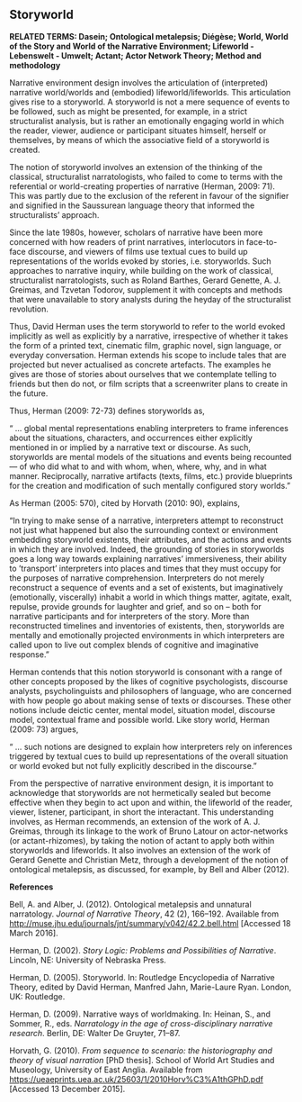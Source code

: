 ## Storyworld

**RELATED TERMS: Dasein; Ontological metalepsis; Diégèse; World, World of the Story and World of the Narrative Environment; Lifeworld - Lebenswelt - Umwelt; Actant; Actor Network Theory; Method and methodology**

Narrative environment design involves the articulation of (interpreted) narrative world/worlds and (embodied) lifeworld/lifeworlds. This articulation gives rise to a storyworld. A storyworld is not a mere sequence of events to be followed, such as might be presented, for example, in a strict structuralist analysis, but is rather an emotionally engaging world in which the reader, viewer, audience or participant situates himself, herself or themselves, by means of which the associative field of a storyworld is created.

The notion of storyworld involves an extension of the thinking of the classical, structuralist narratologists, who failed to come to terms with the referential or world-creating properties of narrative (Herman, 2009: 71). This was partly due to the exclusion of the referent in favour of the signifier and signified in the Saussurean language theory that informed the structuralists’ approach.

Since the late 1980s, however, scholars of narrative have been more concerned with how readers of print narratives, interlocutors in face-to-face discourse, and viewers of films use textual cues to build up representations of the worlds evoked by stories, i.e. storyworlds. Such approaches to narrative inquiry, while building on the work of classical, structuralist narratologists, such as Roland Barthes, Gerard Genette, A. J. Greimas, and Tzvetan Todorov, supplement it with concepts and methods that were unavailable to story analysts during the heyday of the structuralist revolution.

Thus, David Herman uses the term storyworld to refer to the world evoked implicitly as well as explicitly by a narrative, irrespective of whether it takes the form of a printed text, cinematic film, graphic novel, sign language, or everyday conversation. Herman extends his scope to include tales that are projected but never actualised as concrete artefacts. The examples he gives are those of stories about ourselves that we contemplate telling to friends but then do not, or film scripts that a screenwriter plans to create in the future.

Thus, Herman (2009: 72-73) defines storyworlds as,

“ … global mental representations enabling interpreters to frame inferences about the situations, characters, and occurrences either explicitly mentioned in or implied by a narrative text or discourse. As such, storyworlds are mental models of the situations and events being recounted — of who did what to and with whom, when, where, why, and in what manner. Reciprocally, narrative artifacts (texts, films, etc.) provide blueprints for the creation and modification of such mentally configured story worlds.”

As Herman (2005: 570), cited by Horvath (2010: 90), explains,

“In trying to make sense of a narrative, interpreters attempt to reconstruct not just what happened but also the surrounding context or environment embedding storyworld existents, their attributes, and the actions and events in which they are involved. Indeed, the grounding of stories in storyworlds goes a long way towards explaining narratives’ immersiveness, their ability to ’transport’ interpreters into places and times that they must occupy for the purposes of narrative comprehension. Interpreters do not merely reconstruct a sequence of events and a set of existents, but imaginatively (emotionally, viscerally) inhabit a world in which things matter, agitate, exalt, repulse, provide grounds for laughter and grief, and so on – both for narrative participants and for interpreters of the story. More than reconstructed timelines and inventories of existents, then, storyworlds are mentally and emotionally projected environments in which interpreters are called upon to live out complex blends of cognitive and imaginative response.”

Herman contends that this notion storyworld is consonant with a range of other concepts proposed by the likes of cognitive psychologists, discourse analysts, psycholinguists and philosophers of language, who are concerned with how people go about making sense of texts or discourses. These other notions include deictic center, mental model, situation model, discourse model, contextual frame and possible world. Like story world, Herman (2009: 73) argues,

“ … such notions are designed to explain how interpreters rely on inferences triggered by textual cues to build up representations of the overall situation or world evoked but not fully explicitly described in the discourse.”

From the perspective of narrative environment design, it is important to acknowledge that storyworlds are not hermetically sealed but become effective when they begin to act upon and within, the lifeworld of the reader, viewer, listener, participant, in short the interactant. This understanding involves, as Herman recommends, an extension of the work of A. J. Greimas, through its linkage to the work of Bruno Latour on actor-networks (or actant-rhizomes), by taking the notion of actant to apply both within storyworlds and lifeworlds. It also involves an extension of the work of Gerard Genette and Christian Metz, through a development of the notion of ontological metalepsis, as discussed, for example, by Bell and Alber (2012).

**References**

Bell, A. and Alber, J. (2012). Ontological metalepsis and unnatural narratology. _Journal of Narrative Theory_, 42 (2), 166–192\. Available from http://muse.jhu.edu/journals/jnt/summary/v042/42.2.bell.html [Accessed 18 March 2016].

Herman, D. (2002). _Story Logic: Problems and Possibilities of Narrative_. Lincoln, NE: University of Nebraska Press.

Herman, D. (2005). Storyworld. In: Routledge Encyclopedia of Narrative Theory, edited by David Herman, Manfred Jahn, Marie-Laure Ryan. London, UK: Routledge.

Herman, D. (2009). Narrative ways of worldmaking. In: Heinan, S., and Sommer, R., eds. _Narratology in the age of cross-disciplinary narrative research_. Berlin, DE: Walter De Gruyter, 71–87.

Horvath, G. (2010). _From sequence to scenario: the historiography and theory of visual narration_ [PhD thesis]. School of World Art Studies and Museology, University of East Anglia. Available from https://ueaeprints.uea.ac.uk/25603/1/2010Horv%C3%A1thGPhD.pdf [Accessed 13 December 2015].

